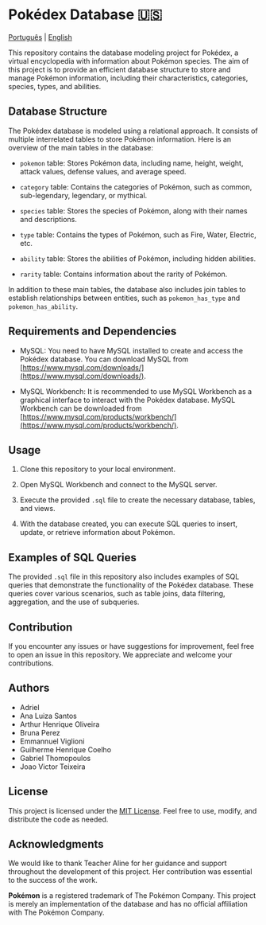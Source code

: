 # Pokédex Database 🇺🇸

[Português](README.md) | [English](README_EN.md)

This repository contains the database modeling project for Pokédex, a virtual encyclopedia with information about Pokémon species. The aim of this project is to provide an efficient database structure to store and manage Pokémon information, including their characteristics, categories, species, types, and abilities.

## Database Structure

The Pokédex database is modeled using a relational approach. It consists of multiple interrelated tables to store Pokémon information. Here is an overview of the main tables in the database:

- `pokemon` table: Stores Pokémon data, including name, height, weight, attack values, defense values, and average speed.

- `category` table: Contains the categories of Pokémon, such as common, sub-legendary, legendary, or mythical.

- `species` table: Stores the species of Pokémon, along with their names and descriptions.

- `type` table: Contains the types of Pokémon, such as Fire, Water, Electric, etc.

- `ability` table: Stores the abilities of Pokémon, including hidden abilities.

- `rarity` table: Contains information about the rarity of Pokémon.

In addition to these main tables, the database also includes join tables to establish relationships between entities, such as `pokemon_has_type` and `pokemon_has_ability`.

## Requirements and Dependencies

- MySQL: You need to have MySQL installed to create and access the Pokédex database. You can download MySQL from [https://www.mysql.com/downloads/](https://www.mysql.com/downloads/).

- MySQL Workbench: It is recommended to use MySQL Workbench as a graphical interface to interact with the Pokédex database. MySQL Workbench can be downloaded from [https://www.mysql.com/products/workbench/](https://www.mysql.com/products/workbench/).

## Usage

1. Clone this repository to your local environment.

2. Open MySQL Workbench and connect to the MySQL server.

3. Execute the provided `.sql` file to create the necessary database, tables, and views.

4. With the database created, you can execute SQL queries to insert, update, or retrieve information about Pokémon.

## Examples of SQL Queries

The provided `.sql` file in this repository also includes examples of SQL queries that demonstrate the functionality of the Pokédex database. These queries cover various scenarios, such as table joins, data filtering, aggregation, and the use of subqueries.

## Contribution

If you encounter any issues or have suggestions for improvement, feel free to open an issue in this repository. We appreciate and welcome your contributions.

## Authors
- Adriel
- Ana Luiza Santos
- Arthur Henrique Oliveira
- Bruna Perez
- Emmannuel Viglioni
- Guilherme Henrique Coelho
- Gabriel Thomopoulos
- Joao Victor Teixeira

## License

This project is licensed under the [MIT License](LICENSE). Feel free to use, modify, and distribute the code as needed.

## Acknowledgments

We would like to thank Teacher Aline for her guidance and support throughout the development of this project. Her contribution was essential to the success of the work.

**Pokémon** is a registered trademark of The Pokémon Company. This project is merely an implementation of the database and has no official affiliation with The Pokémon Company.
